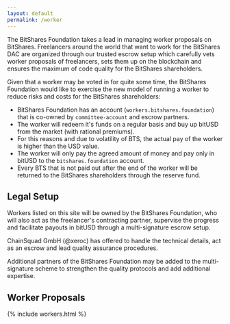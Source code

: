 ```yaml
---
layout: default
permalink: /worker
---
```


The BitShares Foundation takes a lead in managing worker proposals on
BitShares. Freelancers around the world that want to work for the BitShares DAC
are organized through our trusted escrow setup which carefully vets worker
proposals of freelancers, sets them up on the blockchain and ensures the
maximum of code quality for the BitShares shareholders.

Given that a worker may be voted in for quite some time, the BitShares
Foundation would like to exercise the new model of running a worker to reduce
risks and costs for the BitShares shareholders:

* BitShares Foundation has an account (`workers.bitshares.foundation`) that is co-owned by `committee-account` and escrow partners.
* The worker will redeem it's funds on a regular basis and buy up bitUSD from the market (with rational premiums).
* For this reasons and due to volatility of BTS, the actual pay of the worker is higher than the USD value.
* The worker will only pay the agreed amount of money and pay only in bitUSD to the `bitshares.foundation` account.
* Every BTS that is not paid out after the end of the worker will be returned to the BitShares shareholders through the reserve fund.

## Legal Setup

Workers listed on this site will be owned by the BitShares Foundation, who will
also act as the freelancer's contracting partner, supervise the progress and
facilitate payouts in bitUSD through a multi-signature escrow setup.

ChainSquad GmbH (@xeroc) has offered to handle the technical details, act as an
escrow and lead quality assurance procedures.

Additional partners of the BitShares Foundation may be added to the
multi-signature scheme to strengthen the quality protocols and add additional
expertise.

## Worker Proposals

{% include workers.html %}

